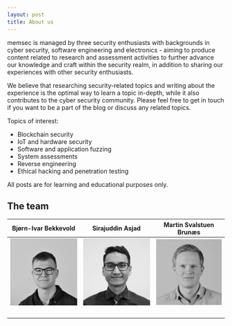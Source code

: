 ```yaml
---
layout: post
title: About us
---
```


memsec is managed by three security enthusiasts with backgrounds in cyber security, software engineering and electronics - aiming to produce content related to research and assessment activities to further advance our knowledge and craft within the security realm, in addition to sharing our experiences with other security enthusiasts. 

We believe that researching security-related topics and writing about the experience is the optimal way to learn a topic in-depth, while it also contributes to the cyber security community. Please feel free to get in touch if you want to be a part of the blog or discuss any related topics. 

Topics of interest:
- Blockchain security
- IoT and hardware security
- Software and application fuzzing
- System assessments
- Reverse engineering
- Ethical hacking and penetration testing

All posts are for learning and educational purposes only.

## The team

| Bjørn-Ivar Bekkevold | Sirajuddin Asjad | Martin Svalstuen Brunæs |
| :-: | :-: | :-: |
| ![](images/bjornivar.jpeg) | ![](images/sira.jpeg) | ![](images/martin.jpeg) |
| <a href="https://linkedin.com/in/bj%C3%B8rn-ivar-bekkevold-1a18901aa" target="_blank"><i class="fa-brands fa-linkedin fa-xl"></i></a> &nbsp; <a href="https://github.com/bjobek" target="_blank"><i class="fa-brands fa-square-github fa-xl"></i></a> &nbsp; <a href="#" target="_blank"><i class="fa-brands fa-square-twitter fa-xl"></i></a> &nbsp; <a href="mailto:bjorn@memsec.no" target="_blank"><i class="fa-solid fa-envelope fa-xl"></i></a> | <a href="https://linkedin.com/in/sirasjad" target="_blank"><i class="fa-brands fa-linkedin fa-xl"></i></a> &nbsp; <a href="https://github.com/sirasjad" target="_blank"><i class="fa-brands fa-square-github fa-xl"></i></a> &nbsp; <a href="https://twitter.com/sirasjad" target="_blank"><i class="fa-brands fa-square-twitter fa-xl"></i></a> &nbsp; <a href="mailto:sirajuddin@memsec.no" target="_blank"><i class="fa-solid fa-envelope fa-xl"></i></a> | <a href="https://linkedin.com/in/martin-brunaes" target="_blank"><i class="fa-brands fa-linkedin fa-xl"></i></a> &nbsp; <a href="https://github.com/nitramSB" target="_blank"><i class="fa-brands fa-square-github fa-xl"></i></a> &nbsp; <a href="#" target="_blank"><i class="fa-brands fa-square-twitter fa-xl"></i></a> &nbsp; <a href="mailto:martin@memsec.no" target="_blank"><i class="fa-solid fa-envelope fa-xl"></i></a> |
